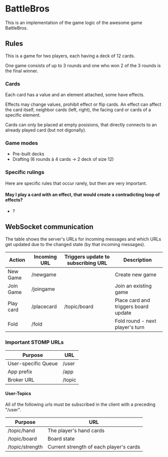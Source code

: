 # BattleBros
This is an implementation of the game logic of the awesome game BattleBros.

## Rules
This is a game for two players, each having a deck of 12 cards.

One game consists of up to 3 rounds and one who won 2 of the 3 rounds is the final winner.

### Cards
Each card has a value and an element attached, some have effects.

Effects may change values, prohibit effect or flip cards.
An effect can affect the card itself, neighbor cards (left, right), the facing card or cards of a specific element.

Cards can only be placed at empty posisions, that directly connects to an already played card (but not digonally).

### Game modes
- Pre-built decks
- Drafting (6 rounds à 4 cards -> 2 deck of size 12)

### Specific rulings
Here are specific rules that occur rarely, but then are very important.

#### May I play a card with an effect, that would create a contradicting loop of effects?
- ?

## WebSocket communication
The table shows the server's URLs for incoming messages and which URLs get updated due to the changed state (by that incoming messages).

| Action          | Incoming URL | Triggers update to subscribing URL | Description                             |
|-----------------|--------------|------------------------------------|-----------------------------------------|
| New Game        | /newgame     |                                    | Create new game                         |
| Join Game       | /joingame    |                                    | Join an existing game                   |
| Play card       | /placecard   | /topic/board                       | Place card and triggers board update    |
| Fold            | /fold        |                                    | Fold round - next player's turn         |

### Important STOMP URLs
| Purpose             | URL    |
|---------------------|--------|
| User-specific Queue | /user  |
| App prefix          | /app   |
| Broker URL          | /topic |

#### User-Topics
All of the following urls must be subscribed in the client with a preceding "/user".

| Purpose         | URL                                     |
|-----------------|-----------------------------------------|
| /topic/hand     | The player's hand cards                 |
| /topic/board    | Board state                             |
| /topic/strength | Current strength of each player's cards |
